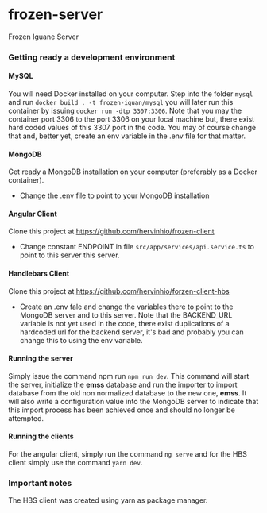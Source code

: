 # frozen-server
Frozen Iguane Server

### Getting ready a development environment

#### MySQL
You will need Docker installed on your computer.
Step into the folder `mysql` and run `docker build . -t frozen-iguan/mysql` you will later run this container by issuing `docker run -dtp 3307:3306`. Note that you may the container port 3306 to the port 3306 on your local machine but, there exist hard coded values of this 3307 port in the code. You may of course change that and, better yet, create an env variable in the .env file for that matter.

#### MongoDB
Get ready a MongoDB installation on your computer (preferably as a Docker container).
- Change the .env file to point to your MongoDB installation

#### Angular Client
Clone this project at https://github.com/hervinhio/frozen-client
- Change constant ENDPOINT in  file `src/app/services/api.service.ts` to point to this server this server.

#### Handlebars Client
Clone this project at https://github.com/hervinhio/forzen-client-hbs
- Create an .env fale and change the variables there to point to the MongoDB server and to this server. Note that the BACKEND_URL variable is not yet used in the code, there exist duplications of a hardcoded url for the backend server, it's bad and probably you can change this to using the env variable.

#### Running the server
Simply issue the command npm run `npm run dev`. This command will start the server, initialize the **emss** database and run the importer to import database from the old non normalized database to the new one, **emss**. It will also write a configuration value into the MongoDB server to indicate that this import process has been achieved once and should no longer be attempted.

#### Running the clients
For the angular client, simply run the command `ng serve` and for the HBS client simply use the command `yarn dev`.


### Important notes
The HBS client was created using yarn as package manager.
